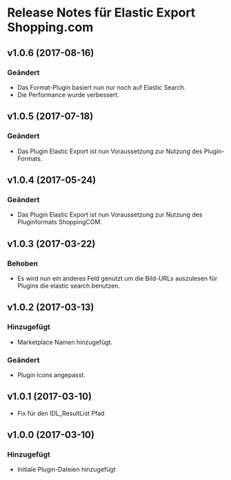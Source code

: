 # Release Notes für Elastic Export Shopping.com

## v1.0.6 (2017-08-16)

### Geändert
- Das Format-Plugin basiert nun nur noch auf Elastic Search.
- Die Performance wurde verbessert.

## v1.0.5 (2017-07-18)

### Geändert
- Das Plugin Elastic Export ist nun Voraussetzung zur Nutzung des Plugin-Formats.

## v1.0.4 (2017-05-24)

### Geändert
- Das Plugin Elastic Export ist nun Voraussetzung zur Nutzung des Pluginformats ShoppingCOM.

## v1.0.3 (2017-03-22)

### Behoben
- Es wird nun ein anderes Feld genutzt um die Bild-URLs auszulesen für Plugins die elastic search benutzen.

## v1.0.2 (2017-03-13)

### Hinzugefügt
- Marketplace Namen hinzugefügt.

### Geändert
- Plugin Icons angepasst.

## v1.0.1 (2017-03-10)
- Fix für den IDL_ResultList Pfad

## v1.0.0 (2017-03-10)

### Hinzugefügt
- Initiale Plugin-Dateien hinzugefügt